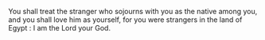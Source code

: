 You shall treat the stranger who sojourns with you as the native among you, and you shall love him as yourself, for you were strangers in the land of Egypt : I am the Lord your God.
